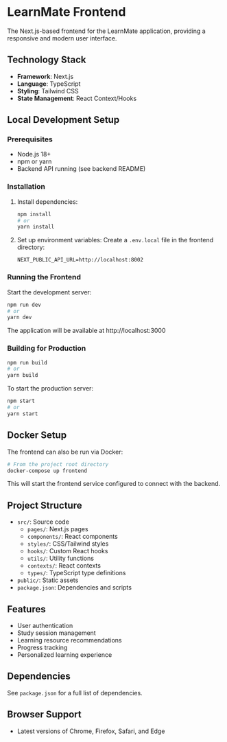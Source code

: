 # LearnMate Frontend

The Next.js-based frontend for the LearnMate application, providing a responsive and modern user interface.

## Technology Stack

- **Framework**: Next.js
- **Language**: TypeScript
- **Styling**: Tailwind CSS
- **State Management**: React Context/Hooks

## Local Development Setup

### Prerequisites

- Node.js 18+
- npm or yarn
- Backend API running (see backend README)

### Installation

1. Install dependencies:
   ```bash
   npm install
   # or
   yarn install
   ```

2. Set up environment variables:
   Create a `.env.local` file in the frontend directory:
   ```
   NEXT_PUBLIC_API_URL=http://localhost:8002
   ```

### Running the Frontend

Start the development server:
```bash
npm run dev
# or
yarn dev
```

The application will be available at http://localhost:3000

### Building for Production

```bash
npm run build
# or
yarn build
```

To start the production server:
```bash
npm start
# or
yarn start
```

## Docker Setup

The frontend can also be run via Docker:

```bash
# From the project root directory
docker-compose up frontend
```

This will start the frontend service configured to connect with the backend.

## Project Structure

- `src/`: Source code
  - `pages/`: Next.js pages
  - `components/`: React components
  - `styles/`: CSS/Tailwind styles
  - `hooks/`: Custom React hooks
  - `utils/`: Utility functions
  - `contexts/`: React contexts
  - `types/`: TypeScript type definitions
- `public/`: Static assets
- `package.json`: Dependencies and scripts

## Features

- User authentication
- Study session management
- Learning resource recommendations
- Progress tracking
- Personalized learning experience

## Dependencies

See `package.json` for a full list of dependencies.

## Browser Support

- Latest versions of Chrome, Firefox, Safari, and Edge 